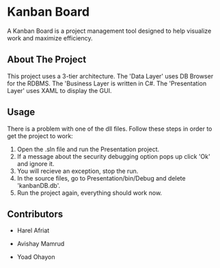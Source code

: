 # Kanban Board

A Kanban Board is a project management tool designed to help visualize work and maximize efficiency.

## About The Project

This project uses a 3-tier architecture. The 'Data Layer' uses DB Browser for the RDBMS. The 'Business Layer is written in C#. The 'Presentation Layer' uses XAML to display the GUI.

## Usage

There is a problem with one of the dll files. Follow these steps in order to get the project to work:
1. Open the .sln file and run the Presentation project.
2. If a message about the security debugging option pops up click 'Ok' and ignore it.
3. You will recieve an exception, stop the run.
4. In the source files, go to Presentation/bin/Debug and delete 'kanbanDB.db'.
5. Run the project again, everything should work now.

## Contributors
- Harel Afriat

- Avishay Mamrud

- Yoad Ohayon
